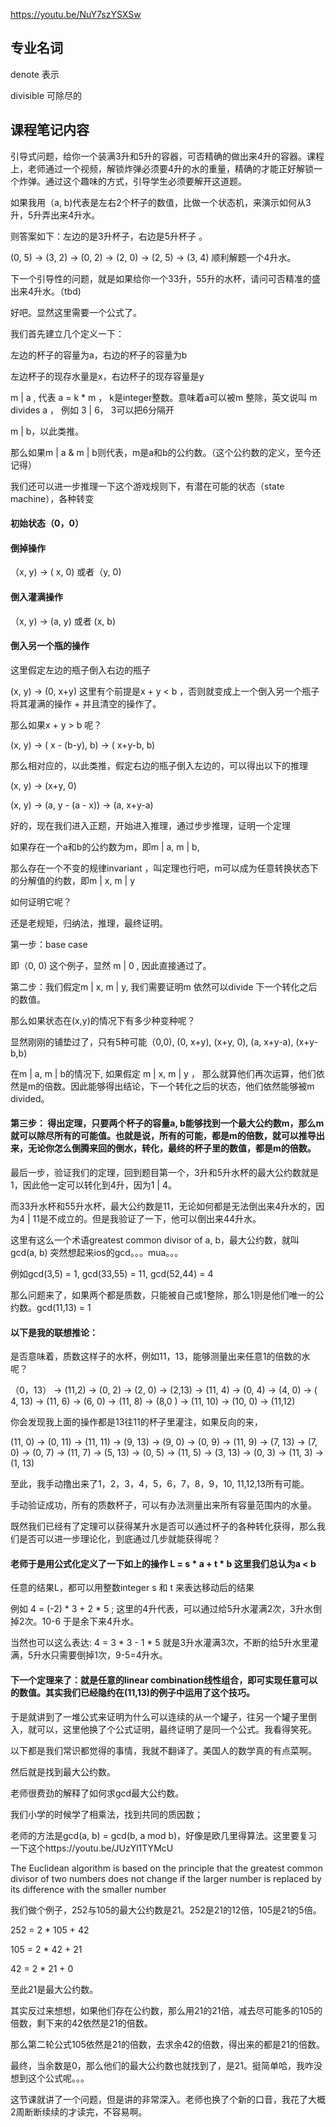 https://youtu.be/NuY7szYSXSw

## 专业名词

denote 表示

divisible 可除尽的

## 课程笔记内容



引导式问题，给你一个装满3升和5升的容器，可否精确的做出来4升的容器。课程上，老师通过一个视频，解锁炸弹必须要4升的水的重量，精确的才能正好解锁一个炸弹。通过这个趣味的方式，引导学生必须要解开这道题。

如果我用（a, b)代表是左右2个杯子的数值，比做一个状态机，来演示如何从3升，5升弄出来4升水。

则答案如下：左边的是3升杯子，右边是5升杯子 。 

(0, 5) -> (3, 2) -> (0, 2) -> (2, 0) -> (2, 5) -> (3, 4) 顺利解题一个4升水。

下一个引导性的问题，就是如果给你一个33升，55升的水杯，请问可否精准的盛出来4升水。（tbd)

好吧。显然这里需要一个公式了。



我们首先建立几个定义一下：

左边的杯子的容量为a，右边的杯子的容量为b

左边杯子的现存水量是x，右边杯子的现存容量是y

m | a , 代表 a = k * m ， k是integer整数。意味着a可以被m 整除，英文说叫 m divides a ， 例如 3 | 6， 3可以把6分隔开

m | b，以此类推。

那么如果m | a & m | b则代表，m是a和b的公约数。（这个公约数的定义，至今还记得）



我们还可以进一步推理一下这个游戏规则下，有潜在可能的状态（state machine），各种转变

#### 初始状态（0，0）

#### 倒掉操作

（x, y) -> ( x, 0) 或者（y, 0)

#### 倒入灌满操作

（x, y) -> (a, y) 或者 (x, b)

#### 倒入另一个瓶的操作

这里假定左边的瓶子倒入右边的瓶子

(x, y) -> (0, x+y) 这里有个前提是x + y < b ，否则就变成上一个倒入另一个瓶子将其灌满的操作 + 并且清空的操作了。

那么如果x + y > b 呢？

(x, y) -> ( x - (b-y),  b) -> ( x+y-b, b)



那么相对应的，以此类推，假定右边的瓶子倒入左边的，可以得出以下的推理

(x, y) -> (x+y, 0)

(x, y) -> (a, y - (a - x)) -> (a, x+y-a)



好的，现在我们进入正题，开始进入推理，通过步步推理，证明一个定理



如果存在一个a和b的公约数为m，即m | a, m | b, 

那么存在一个不变的规律invariant ，叫定理也行吧，m可以成为任意转换状态下的分解值的约数，即m | x, m | y

如何证明它呢？

还是老规矩，归纳法，推理，最终证明。

第一步：base case

即（0, 0) 这个例子，显然 m | 0 , 因此直接通过了。

第二步：我们假定m | x, m | y, 我们需要证明m 依然可以divide 下一个转化之后的数值。

那么如果状态在(x,y)的情况下有多少种变种呢？

显然刚刚的铺垫过了，只有5种可能（0,0), (0, x+y), (x+y, 0), (a, x+y-a), (x+y-b,b) 

在m | a, m | b的情况下, 如果假定 m | x, m | y ， 那么就算他们再次运算，他们依然是m的倍数。因此能够得出结论，下一个转化之后的状态，他们依然能够被m divided。



#### 第三步： 得出定理，只要两个杯子的容量a, b能够找到一个最大公约数m，那么m就可以除尽所有的可能值。也就是说，所有的可能，都是m的倍数，就可以推导出来，无论你怎么倒腾来回的倒水，转化，最终的杯子里的数值，都是m的倍数。

最后一步，验证我们的定理，回到题目第一个，3升和5升水杯的最大公约数就是1，因此他一定可以转化到4升，因为1 | 4。

而33升水杯和55升水杯，最大公约数是11，无论如何都是无法倒出来4升水的，因为4 | 11是不成立的。但是我验证了一下，他可以倒出来44升水。

这里有这么一个术语greatest common divisor of a, b，最大公约数，就叫gcd(a, b) 突然想起来ios的gcd。。。mua。。。

例如gcd(3,5) = 1, gcd(33,55) = 11,  gcd(52,44) = 4

那么问题来了，如果两个都是质数，只能被自己或1整除，那么1则是他们唯一的公约数。gcd(11,13) = 1

#### 以下是我的联想推论：

是否意味着，质数这样子的水杯，例如11，13，能够测量出来任意1的倍数的水呢？

（0，13） -> (11,2) -> (0, 2) -> (2, 0) -> (2,13) -> (11, 4) -> (0, 4) -> (4, 0) -> ( 4, 13) -> (11, 6) -> (6, 0) -> (11, 8) -> (8,0 ) -> (11, 10) -> (10, 0) -> (11,12)

你会发现我上面的操作都是13往11的杯子里灌注，如果反向的来，

(11, 0) -> (0, 11) -> (11, 11) -> (9, 13) -> (9, 0) -> (0, 9) -> (11, 9) -> (7, 13) -> (7, 0) -> (0, 7) -> (11, 7) -> (5, 13) -> (0, 5) -> (11, 5) -> (3, 13) -> (0, 3) -> (11, 3) -> (1, 13)

至此，我手动撸出来了1，2，3，4，5，6，7，8，9，10, 11,12,13所有可能。



手动验证成功，所有的质数杯子，可以有办法测量出来所有容量范围内的水量。



既然我们已经有了定理可以获得某升水是否可以通过杯子的各种转化获得，那么我们是否可以进一步理论化，到底通过几步就能获得呢？

#### 老师于是用公式化定义了一下如上的操作  L = s * a + t * b 这里我们总认为a < b

任意的结果L，都可以用整数integer s 和 t 来表达移动后的结果

例如 4 = (-2) * 3 + 2 * 5 ; 这里的4升代表，可以通过给5升水灌满2次，3升水倒掉2次。10-6 于是余下来4升水。

当然也可以这么表达:  4 = 3 * 3 -  1 * 5 就是3升水灌满3次，不断的给5升水里灌满，5升水只需要倒掉1次，9-5=4升水。

#### 下一个定理来了：就是任意的linear combination线性组合，即可实现任意可以的数值。其实我们已经隐约在(11,13)的例子中运用了这个技巧。

于是就讲到了一堆公式来证明为什么可以连续的从一个罐子，往另一个罐子里倒入，就可以，这里他换了个公式证明，最终证明了是同一个公式。我看得笑死。

以下都是我们常识都觉得的事情，我就不翻译了。美国人的数学真的有点菜啊。

然后就是找到最大公约数。

老师很费劲的解释了如何求gcd最大公约数。

我们小学的时候学了相乘法，找到共同的质因数；

老师的方法是gcd(a, b) = gcd(b, a mod b)，好像是欧几里得算法。这里要复习一下这个https://youtu.be/JUzYl1TYMcU

The Euclidean algorithm is based on the principle that the greatest common divisor of two numbers does not change if the larger number is replaced by its difference with the smaller number

我们做个例子，252与105的最大公约数是21。252是21的12倍，105是21的5倍。

252 = 2 * 105 + 42

105 = 2 * 42  + 21

42 = 2 * 21 + 0

至此21是最大公约数。

其实反过来想想，如果他们存在公约数，那么用21的21倍，减去尽可能多的105的倍数，剩下来的42依然是21的倍数。

那么第二轮公式105依然是21的倍数，去求余42的倍数，得出来的都是21的倍数。

最终，当余数是0，那么他们的最大公约数也就找到了，是21。挺简单哈，我咋没想到这个公式呢。。。



这节课就讲了一个问题，但是讲的非常深入。老师也换了个新的口音，我花了大概2周断断续续的才读完，不容易啊。

